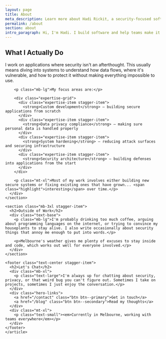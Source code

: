 ```yaml
---
layout: page
title: About
meta_description: Learn more about Hadi Rickit, a security-focused software engineer based in Melbourne, Australia. Discover how Hadi helps teams build secure, privacy-focused applications with security woven into the foundation.
permalink: /about
section: about
intro_paragraph: Hi, I'm Hadi. I build software and help teams make it more secure. Based in Melbourne, I spend most of my time thinking about **data privacy**, **system hardening**, and why things break when you least expect them to.
---
```


<div class="container container--narrow">
  <article>
    <section class="mb-3xl stagger-item">
      <h2>What I Actually Do</h2>
      <div class="text-base">
        <p class="mb-lg">I work on applications where security isn't an afterthought. This usually means diving into systems to understand how data flows, where it's vulnerable, and how to protect it without making everything impossible to use.</p>
        
        <p class="mb-lg">My focus areas are:</p>
        
        <div class="expertise-grid">
          <div class="expertise-item stagger-item">
            <strong>Custom development</strong> — building secure applications from scratch
          </div>
          <div class="expertise-item stagger-item">
            <strong>Data privacy compliance</strong> — making sure personal data is handled properly
          </div>
          <div class="expertise-item stagger-item">
            <strong>System hardening</strong> — reducing attack surfaces and securing infrastructure
          </div>
          <div class="expertise-item stagger-item">
            <strong>Security architecture</strong> — building defenses into applications from the start
          </div>
        </div>
        
        <p class="mt-xl">Most of my work involves either building new secure systems or fixing existing ones that have grown... <span class="highlight">interesting</span> over time.</p>
      </div>
    </section>

    <section class="mb-3xl stagger-item">
      <h2>Outside of Work</h2>
      <div class="text-base">
        <p class="mb-lg">I'm probably drinking too much coffee, arguing about programming languages on the internet, or trying to convince my houseplants to stay alive. I also write occasionally about security things that annoy me enough to put into words.</p>
        
        <p>Melbourne's weather gives me plenty of excuses to stay inside and code, which works out well for everyone involved.</p>
      </div>
    </section>

    <footer class="text-center stagger-item">
      <h2>Let's Chat</h2>
      <div class="mb-xl">
        <p class="text-large">I'm always up for chatting about security, privacy, or that weird bug you can't figure out. Sometimes I take on projects, sometimes I just enjoy the conversation.</p>
      </div>
      <div class="hero-links">
        <a href="/contact" class="btn btn--primary">Get in touch</a>
        <a href="/blog" class="btn btn--secondary">Read my thoughts</a>
      </div>
      <div class="mt-xl">
        <p class="text-small"><em>Currently in Melbourne, working with teams everywhere</em></p>
      </div>
    </footer>
    </article>
</div>
